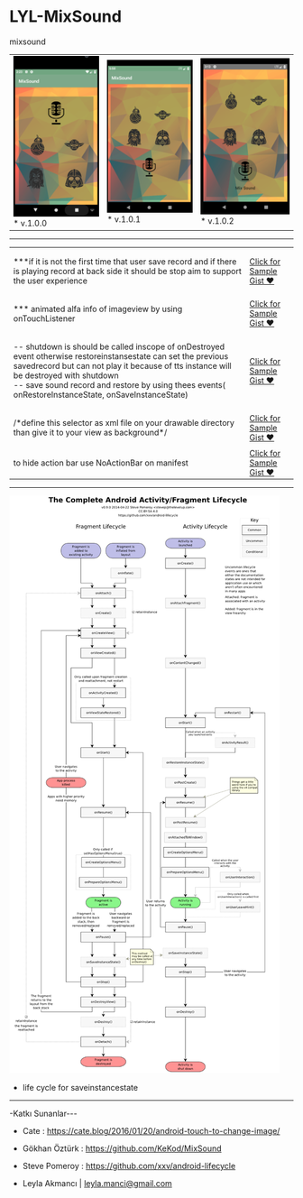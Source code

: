 # LYL-MixSound
mixsound


<table><tr><td>
 <img src="https://github.com/leyla-manci/Android-LifeCycle/blob/master/app/src/main/res/mipmap-hdpi/design_v1.png">
* v.1.0.0
 </td>
 <td>
  <img src="https://github.com/leyla-manci/Android-LifeCycle/blob/master/app/src/main/res/mipmap-hdpi/design_v2.png">
* v.1.0.1
 </td>
  <td>
  <img src="https://github.com/leyla-manci/Android-LifeCycle/blob/master/app/src/main/res/mipmap-hdpi/design_v3.png">
* v.1.0.2
 </td></tr></table>

***

<table><tr><td>
<p>  ***if it is not the first time that user save record and
                 if there is playing record at back side it should be stop
   aim to support the user experience </p>
 </td>
 <td>
<a href="https://gist.github.com/leyla-manci/717efe7583b8cdf6f7b86ceb4e4e3e80"> Click for Sample Gist ❤️ </a>
 </td></tr> 
 <tr><td>
<p>  *** animated alfa info of imageview by using onTouchListener </p>
 </td>
 <td>
<a href="https://gist.github.com/leyla-manci/2534b2da5096b9a8e4d1122680c44d65"> Click for Sample Gist ❤️ </a>
 </td></tr> 
 <tr><td>
<p>  -- shutdown is should be called inscope of onDestroyed event
         otherwise restoreinstansestate can set the previous savedrecord but can not play it
         because of tts instance will be destroyed with shutdown 
  </br>
    -- save sound record and restore by using thees events(    onRestoreInstanceState,  onSaveInstanceState) 
   </p>
 </td>
 <td>
<a href="https://gist.github.com/leyla-manci/9c7a1767a56103e089a9409eb991b06c"> Click for Sample Gist ❤️ </a> 
 </td></tr>
 <tr>

<td>
<p>  /*define this selector as xml file on your drawable directory than give it to your view as background*/
   </p>
 </td>
 <td>
<a href="https://gist.github.com/leyla-manci/f254acf3deb9501502954de532a47ef8"> Click for Sample Gist ❤️ </a> 
 </td>


</tr>

 <tr>

<td>
<p> to hide action bar use NoActionBar on manifest
   </p>
 </td>
 <td>
<a href="https://gist.github.com/leyla-manci/3154ec30d69730eeb299f7399c46de1b"> Click for Sample Gist ❤️ </a> 
 </td>


</tr>


 </table>



***
![Background Image]( https://github.com/leyla-manci/Android-LifeCycle/blob/master/app/src/main/res/mipmap-hdpi/kapsamli-lifecycle.png)
* life cycle for saveinstancestate

***
-Katkı Sunanlar---
* Cate : https://cate.blog/2016/01/20/android-touch-to-change-image/
* Gökhan Öztürk : https://github.com/KeKod/MixSound
* Steve Pomeroy : https://github.com/xxv/android-lifecycle

* Leyla Akmancı | [leyla.manci@gmail.com](mailto:leyla.manci@gmail.com)
